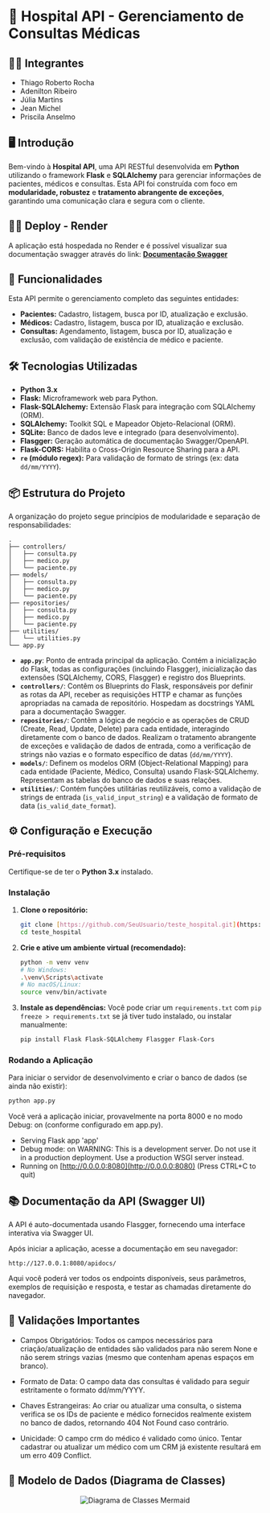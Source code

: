 # 🏥 Hospital API - Gerenciamento de Consultas Médicas

## 👨‍💻 Integrantes

* Thiago Roberto Rocha
* Adenilton Ribeiro 
* Júlia Martins
* Jean Michel
* Priscila Anselmo

## 🖥️ Introdução 

Bem-vindo à **Hospital API**, uma API RESTful desenvolvida em **Python** utilizando o framework **Flask** e **SQLAlchemy** para gerenciar informações de pacientes, médicos e consultas. Esta API foi construída com foco em **modularidade, robustez** e **tratamento abrangente de exceções**, garantindo uma comunicação clara e segura com o cliente.

## 🤖🌐 Deploy - Render

A aplicação está hospedada no Render e é possível visualizar sua documentação swagger através do link: **[Documentação Swagger](https://system-hospital-project.onrender.com/apidocs/)**

## 🚀 Funcionalidades

Esta API permite o gerenciamento completo das seguintes entidades:

* **Pacientes:** Cadastro, listagem, busca por ID, atualização e exclusão.
* **Médicos:** Cadastro, listagem, busca por ID, atualização e exclusão.
* **Consultas:** Agendamento, listagem, busca por ID, atualização e exclusão, com validação de existência de médico e paciente.

## 🛠️ Tecnologias Utilizadas

* **Python 3.x**
* **Flask:** Microframework web para Python.
* **Flask-SQLAlchemy:** Extensão Flask para integração com SQLAlchemy (ORM).
* **SQLAlchemy:** Toolkit SQL e Mapeador Objeto-Relacional (ORM).
* **SQLite:** Banco de dados leve e integrado (para desenvolvimento).
* **Flasgger:** Geração automática de documentação Swagger/OpenAPI.
* **Flask-CORS:** Habilita o Cross-Origin Resource Sharing para a API.
* **`re` (módulo regex):** Para validação de formato de strings (ex: data `dd/mm/YYYY`).

## 📦 Estrutura do Projeto

A organização do projeto segue princípios de modularidade e separação de responsabilidades:

```
.
├── controllers/
│   ├── consulta.py
│   ├── medico.py
│   └── paciente.py
├── models/
│   ├── consulta.py
│   ├── medico.py
│   └── paciente.py
├── repositories/
│   ├── consulta.py
│   ├── medico.py
│   └── paciente.py
├── utilities/
│   └── utilities.py
└── app.py

``` 

* **`app.py`**: Ponto de entrada principal da aplicação. Contém a inicialização do Flask, todas as configurações (incluindo Flasgger), inicialização das extensões (SQLAlchemy, CORS, Flasgger) e registro dos Blueprints.
* **`controllers/`**: Contêm os Blueprints do Flask, responsáveis por definir as rotas da API, receber as requisições HTTP e chamar as funções apropriadas na camada de repositório. Hospedam as docstrings YAML para a documentação Swagger.
* **`repositories/`**: Contêm a lógica de negócio e as operações de CRUD (Create, Read, Update, Delete) para cada entidade, interagindo diretamente com o banco de dados. Realizam o tratamento abrangente de exceções e validação de dados de entrada, como a verificação de strings não vazias e o formato específico de datas (`dd/mm/YYYY`).
* **`models/`**: Definem os modelos ORM (Object-Relational Mapping) para cada entidade (Paciente, Médico, Consulta) usando Flask-SQLAlchemy. Representam as tabelas do banco de dados e suas relações.
* **`utilities/`**: Contém funções utilitárias reutilizáveis, como a validação de strings de entrada (`is_valid_input_string`) e a validação de formato de data (`is_valid_date_format`).

## ⚙️ Configuração e Execução

### Pré-requisitos

Certifique-se de ter o **Python 3.x** instalado.

### Instalação

1.  **Clone o repositório:**
    ```bash
    git clone [https://github.com/SeuUsuario/teste_hospital.git](https://github.com/SeuUsuario/teste_hospital.git) # Substitua pelo seu link do GitHub
    cd teste_hospital
    ```
2.  **Crie e ative um ambiente virtual (recomendado):**
    ```bash
    python -m venv venv
    # No Windows:
    .\venv\Scripts\activate
    # No macOS/Linux:
    source venv/bin/activate
    ```
3.  **Instale as dependências:**
    Você pode criar um `requirements.txt` com `pip freeze > requirements.txt` se já tiver tudo instalado, ou instalar manualmente:
    ```bash
    pip install Flask Flask-SQLAlchemy Flasgger Flask-Cors
    ```

### Rodando a Aplicação

Para iniciar o servidor de desenvolvimento e criar o banco de dados (se ainda não existir):

```bash
python app.py
```

Você verá a aplicação iniciar, provavelmente na porta 8000 e no modo Debug: on (conforme configurado em app.py).

 * Serving Flask app 'app'
 * Debug mode: on
WARNING: This is a development server. Do not use it in a production deployment. Use a production WSGI server instead.
 * Running on [http://0.0.0.0:8080](http://0.0.0.0:8080) (Press CTRL+C to quit)

## 📚 Documentação da API (Swagger UI)

A API é auto-documentada usando Flasgger, fornecendo uma interface interativa via Swagger UI.

Após iniciar a aplicação, acesse a documentação em seu navegador:

```
http://127.0.0.1:8080/apidocs/
```

Aqui você poderá ver todos os endpoints disponíveis, seus parâmetros, exemplos de requisição e resposta, e testar as chamadas diretamente do navegador.

## 📝 Validações Importantes

* Campos Obrigatórios: Todos os campos necessários para criação/atualização de entidades são validados para não serem None e não serem strings vazias (mesmo que contenham apenas espaços em branco).

* Formato de Data: O campo data das consultas é validado para seguir estritamente o formato dd/mm/YYYY.

* Chaves Estrangeiras: Ao criar ou atualizar uma consulta, o sistema verifica se os IDs de paciente e médico fornecidos realmente existem no banco de dados, retornando 404 Not Found caso contrário.

* Unicidade: O campo crm do médico é validado como único. Tentar cadastrar ou atualizar um médico com um CRM já existente resultará em um erro 409 Conflict.

## 📓 Modelo de Dados (Diagrama de Classes)

<center>
  <img src="https://mermaid.ink/img/pako:eNqdU01PwzAM_SuRTyDKtH5sa3MdFw5DSNxQpclKQhfRJlWaSsDU_47bdWPTpgnIJc6zn59fm2xBWKmAgyixaR40Fg6r3DBaA8KW1jRt6ZFtd2i_7h6NV4VyTMsj8MU7bQom0eM5urEOnbYXylUjnBZoL7SvUWhF8fpEZ5-tlNTCnua8XRPob25Zv-0SXW6ODa0G2q_tGFupc1Q1tRIaSy1RXkgLV_1tqOfR6X_H-ik9neeq9OHX5vCUA7u_pyCk4DAMJwALZagpstq6HK4Tx0870DzR9J4GARROS-DetSqASrkK-yMMdnPwG0V2oCdKdO-9TkecGs2rtdWe5mxbbIC_YdnQqa3ppqnxxh5QR7LKLW1rPPA0HXoA38IH8ChcTKI0C-N0nqTTRRJT9hN4Ek6iKIvncTRdhNlsFncBfA2q08ksyUKqnqdhROXZPABy6K1bjW-m37pvvgn4CA?type=png" alt="Diagrama de Classes Mermaid">
</center>